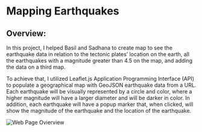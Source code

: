 # Mapping Earthquakes


## Overview:

In this project, I helped Basil and Sadhana to create map to see the earthquake data in relation to the tectonic plates’ location on the earth, all the earthquakes with a magnitude greater than 4.5 on the map, and adding the data on a third map. 

To achieve that, I utilized Leaflet.js Application Programming Interface (API) to populate a geographical map with GeoJSON earthquake data from a URL. Each earthquake will be visually represented by a circle and color, where a higher magnitude will have a larger diameter and will be darker in color. In addition, each earthquake will have a popup marker that, when clicked, will show the magnitude of the earthquake and the location of the earthquake.

![Web Page Ovierview](Image/MapOverview.png)
